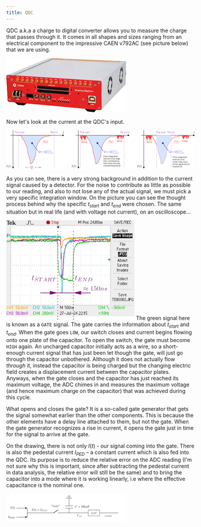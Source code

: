 ```yaml
---
title: QDC
---
```


QDC a.k.a a charge to digital converter allows you to measure the charge that passes through it. It comes in all shapes and sizes ranging from an electrical component to the impressive CAEN v792AC (see picture below) that we are using.

![](/assets/images/qdc1.jpeg)

Now let's look at the current at the QDC's input. 

![](/assets/images/qdc2.png)

As you can see, there is a very strong background in addition to the current signal caused by a detector. For the noise to contribute as little as possible to our reading, and also to not lose any of the actual signal, we must pick a very specific integration window. On the picture you can see the thought process behind why the specific $t_{start}$ and $t_{end}$ were chosen. The same situation but in real life (and with voltage not current), on an oscilloscope...

![](/assets/images/qdc3.png)
The green signal here is known as a `GATE` signal. The gate carries the information about $t_{start}$ and $t_{end}$. When the gate goes `LOW`, our switch closes and current begins flowing onto one plate of the capacitor. To open the switch, the gate must become `HIGH` again. An uncharged capacitor initially acts as a wire, so a short-enough current signal that has just been let though the gate, will just go through the capacitor unbothered. Although it does not actually flow *through* it, instead the capacitor is being charged but the changing electric field creates a displacement current between the capacitor plates. Anyways, when the gate closes and the capacitor has just reached its maximum voltage, the ADC chimes in and measures the maximum voltage (and hence maximum charge on the capacitor) that was achieved during this cycle.

What opens and closes the gate? It is a so-called gate generator that gets the signal somewhat earlier than the other components. This is because the other elements have a delay line attached to them, but not the gate. When the gate generator recognizes a rise in current, it opens the gate just in time for the signal to arrive at the gate.  

On the drawing, there is not only $I(t)$ - our signal coming into the gate. There is also the pedestal current $I_{PED}$ – a constant current which is also fed into the QDC. 
Its purpose is to reduce the relative error on the ADC reading (I'm not sure why this is important, since after subtracting the pedestal current in data analysis, the relative error will still be the same) and to bring the capacitor into a mode where it is working linearly, i.e where the effective capacitance is the nominal one. 

![](/assets/images/qdc4.png)

